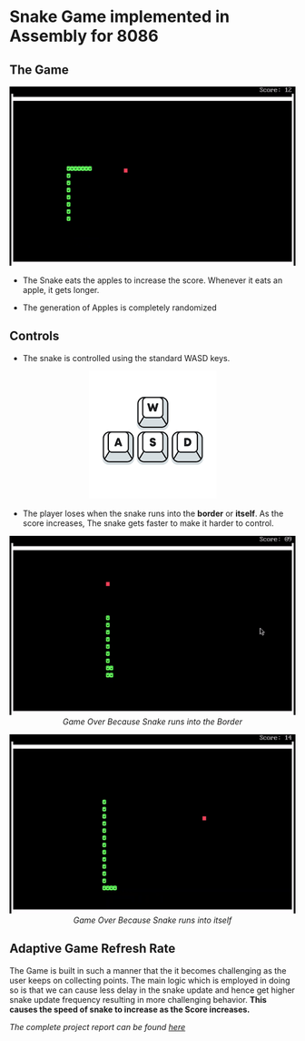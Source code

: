 <!-- # Snake-Game-8086 -->

# Snake Game implemented in Assembly for 8086

## **The Game**


<p align="center">
<img src="Images and GIFs\food.gif"/>
</p>

* The Snake eats the apples to increase the score. Whenever it eats an apple, it gets longer. 

* The generation of Apples is completely randomized

## **Controls**

* The snake is controlled using the standard WASD keys.


<p align="center">
<img src="Images and GIFs\wasd.png"/>
</p>

* The player loses when the snake runs into the **border** or **itself**. As the score increases, The snake gets faster to make it harder to control.


<p align="center">
<img src="Images and GIFs\border.gif" />
<em>Game Over Because Snake runs into the Border</em>
</p>

<p align="center">
<img src="Images and GIFs\self.gif"/>
<em>Game Over Because Snake runs into itself</em>

</p>

## **Adaptive Game Refresh Rate**


The Game is built in such a manner that the it becomes challenging as the user keeps on collecting points. The main logic which is employed in doing so is that we can cause less delay in the snake update and hence get higher snake update frequency resulting in more challenging behavior. **This causes the speed of snake to increase as the Score increases.**


*The complete project report can be found [here](https://drive.google.com/file/d/1ObfvguYXEcrrvQ-YZ8XTlsrsbH9P8h47/view?usp=sharing)*